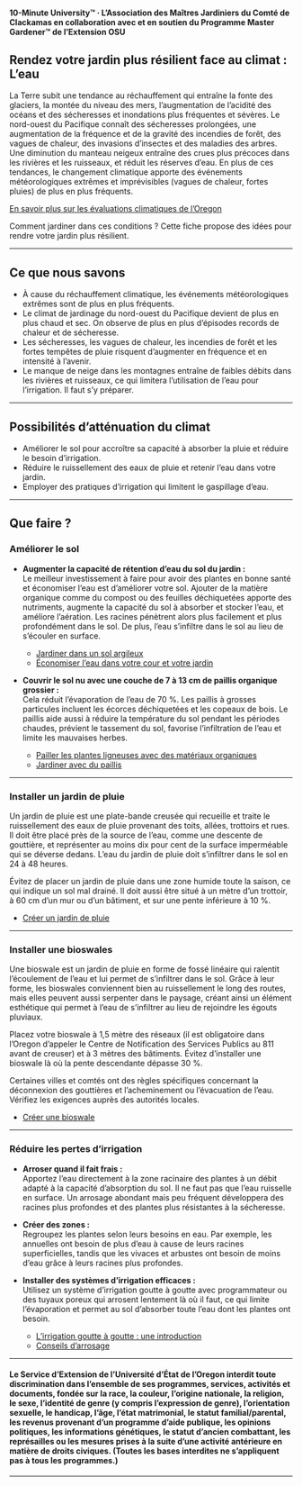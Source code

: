 #### 10-Minute University™ · L’Association des Maîtres Jardiniers du Comté de Clackamas en collaboration avec et en soutien du Programme Master Gardener™ de l’Extension OSU

## Rendez votre jardin plus résilient face au climat : L’eau

La Terre subit une tendance au réchauffement qui entraîne la fonte des glaciers, la montée du niveau des mers, l’augmentation de l’acidité des océans et des sécheresses et inondations plus fréquentes et sévères. Le nord-ouest du Pacifique connaît des sécheresses prolongées, une augmentation de la fréquence et de la gravité des incendies de forêt, des vagues de chaleur, des invasions d’insectes et des maladies des arbres. Une diminution du manteau neigeux entraîne des crues plus précoces dans les rivières et les ruisseaux, et réduit les réserves d’eau. En plus de ces tendances, le changement climatique apporte des événements météorologiques extrêmes et imprévisibles (vagues de chaleur, fortes pluies) de plus en plus fréquents.

[En savoir plus sur les évaluations climatiques de l’Oregon](https://blogs.oregonstate.edu/occri/oregon-climate-assessments/)

Comment jardiner dans ces conditions ? Cette fiche propose des idées pour rendre votre jardin plus résilient.

---

## Ce que nous savons

- À cause du réchauffement climatique, les événements météorologiques extrêmes sont de plus en plus fréquents.
- Le climat de jardinage du nord-ouest du Pacifique devient de plus en plus chaud et sec. On observe de plus en plus d’épisodes records de chaleur et de sécheresse.
- Les sécheresses, les vagues de chaleur, les incendies de forêt et les fortes tempêtes de pluie risquent d’augmenter en fréquence et en intensité à l’avenir.
- Le manque de neige dans les montagnes entraîne de faibles débits dans les rivières et ruisseaux, ce qui limitera l’utilisation de l’eau pour l’irrigation. Il faut s’y préparer.

---

## Possibilités d’atténuation du climat

- Améliorer le sol pour accroître sa capacité à absorber la pluie et réduire le besoin d’irrigation.
- Réduire le ruissellement des eaux de pluie et retenir l’eau dans votre jardin.
- Employer des pratiques d’irrigation qui limitent le gaspillage d’eau.

---

## Que faire ?

### Améliorer le sol

- **Augmenter la capacité de rétention d’eau du sol du jardin :**  
  Le meilleur investissement à faire pour avoir des plantes en bonne santé et économiser l’eau est d’améliorer votre sol. Ajouter de la matière organique comme du compost ou des feuilles déchiquetées apporte des nutriments, augmente la capacité du sol à absorber et stocker l’eau, et améliore l’aération. Les racines pénètrent alors plus facilement et plus profondément dans le sol. De plus, l’eau s’infiltre dans le sol au lieu de s’écouler en surface.

  - [Jardiner dans un sol argileux](https://cmastergardeners.files.wordpress.com/2022/02/gardening-in-clay-soil.pdf)
  - [Économiser l’eau dans votre cour et votre jardin](https://catalog.extension.oregonstate.edu/sites/catalog/files/project/pdf/em9125.pdf)

- **Couvrir le sol nu avec une couche de 7 à 13 cm de paillis organique grossier :**  
  Cela réduit l’évaporation de l’eau de 70 %. Les paillis à grosses particules incluent les écorces déchiquetées et les copeaux de bois. Le paillis aide aussi à réduire la température du sol pendant les périodes chaudes, prévient le tassement du sol, favorise l’infiltration de l’eau et limite les mauvaises herbes.

  - [Pailler les plantes ligneuses avec des matériaux organiques](https://catalog.extension.oregonstate.edu/sites/catalog/files/project/pdf/ec1629.pdf)
  - [Jardiner avec du paillis](https://cmastergardeners.files.wordpress.com/2022/02/gardening-with-mulch.pdf)

---

### Installer un jardin de pluie

Un jardin de pluie est une plate-bande creusée qui recueille et traite le ruissellement des eaux de pluie provenant des toits, allées, trottoirs et rues. Il doit être placé près de la source de l’eau, comme une descente de gouttière, et représenter au moins dix pour cent de la surface imperméable qui se déverse dedans. L’eau du jardin de pluie doit s’infiltrer dans le sol en 24 à 48 heures.

Évitez de placer un jardin de pluie dans une zone humide toute la saison, ce qui indique un sol mal drainé. Il doit aussi être situé à un mètre d’un trottoir, à 60 cm d’un mur ou d’un bâtiment, et sur une pente inférieure à 10 %.

- [Créer un jardin de pluie](https://cmastergardeners.files.wordpress.com/2023/04/adding-a-rain-garden.pdf)

---

### Installer une bioswales

Une bioswale est un jardin de pluie en forme de fossé linéaire qui ralentit l’écoulement de l’eau et lui permet de s’infiltrer dans le sol. Grâce à leur forme, les bioswales conviennent bien au ruissellement le long des routes, mais elles peuvent aussi serpenter dans le paysage, créant ainsi un élément esthétique qui permet à l’eau de s’infiltrer au lieu de rejoindre les égouts pluviaux.

Placez votre bioswale à 1,5 mètre des réseaux (il est obligatoire dans l’Oregon d’appeler le Centre de Notification des Services Publics au 811 avant de creuser) et à 3 mètres des bâtiments. Évitez d’installer une bioswale là où la pente descendante dépasse 30 %.

Certaines villes et comtés ont des règles spécifiques concernant la déconnexion des gouttières et l’acheminement ou l’évacuation de l’eau. Vérifiez les exigences auprès des autorités locales.

- [Créer une bioswale](https://cmastergardeners.files.wordpress.com/2023/04/adding-a-bioswale.pdf)

---

### Réduire les pertes d’irrigation

- **Arroser quand il fait frais :**  
  Apportez l’eau directement à la zone racinaire des plantes à un débit adapté à la capacité d’absorption du sol. Il ne faut pas que l’eau ruisselle en surface. Un arrosage abondant mais peu fréquent développera des racines plus profondes et des plantes plus résistantes à la sécheresse.

- **Créer des zones :**  
  Regroupez les plantes selon leurs besoins en eau. Par exemple, les annuelles ont besoin de plus d’eau à cause de leurs racines superficielles, tandis que les vivaces et arbustes ont besoin de moins d’eau grâce à leurs racines plus profondes.

- **Installer des systèmes d’irrigation efficaces :**  
  Utilisez un système d’irrigation goutte à goutte avec programmateur ou des tuyaux poreux qui arrosent lentement là où il faut, ce qui limite l’évaporation et permet au sol d’absorber toute l’eau dont les plantes ont besoin.

  - [L’irrigation goutte à goutte : une introduction](https://extension.oregonstate.edu/catalog/pub/em8782-s)
  - [Conseils d’arrosage](https://cmastergardeners.files.wordpress.com/2022/02/watering-tips.pdf)

---

#### Le Service d’Extension de l’Université d’État de l’Oregon interdit toute discrimination dans l’ensemble de ses programmes, services, activités et documents, fondée sur la race, la couleur, l’origine nationale, la religion, le sexe, l’identité de genre (y compris l’expression de genre), l’orientation sexuelle, le handicap, l’âge, l’état matrimonial, le statut familial/parental, les revenus provenant d’un programme d’aide publique, les opinions politiques, les informations génétiques, le statut d’ancien combattant, les représailles ou les mesures prises à la suite d’une activité antérieure en matière de droits civiques. (Toutes les bases interdites ne s’appliquent pas à tous les programmes.)
---